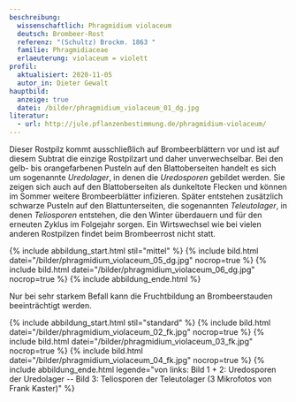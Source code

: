 ```yaml
---
beschreibung:
  wissenschaftlich: Phragmidium violaceum
  deutsch: Brombeer-Rost
  referenz: "(Schultz) Brockm. 1863 "
  familie: Phragmidiaceae
  erlaeuterung: violaceum = violett
profil:
  aktualisiert: 2020-11-05
  autor_in: Dieter Gewalt
hauptbild:
  anzeige: true
  datei: /bilder/phragmidium_violaceum_01_dg.jpg
literatur:
  - url: http://jule.pflanzenbestimmung.de/phragmidium-violaceum/
---
```

Dieser Rostpilz kommt ausschließlich auf Brombeerblättern vor und ist auf diesem Subtrat die einzige Rostpilzart und daher unverwechselbar. Bei den gelb- bis orangefarbenen Pusteln auf den Blattoberseiten handelt es sich um sogenannte *Uredolager*, in denen die *Uredosporen* gebildet werden. Sie zeigen sich auch auf den Blattoberseiten als dunkeltote Flecken und können im Sommer weitere Brombeerblätter infizieren. Später entstehen zusätzlich schwarze Pusteln auf den Blattunterseiten, die sogenannten *Teleutolager*, in denen *Teliosporen* entstehen, die den Winter überdauern und für den erneuten Zyklus im Folgejahr sorgen. Ein Wirtswechsel wie bei vielen anderen Rostpilzen findet beim Brombeerrost nicht statt.

{% include abbildung_start.html stil="mittel" %}
{% include bild.html datei="/bilder/phragmidium_violaceum_05_dg.jpg" nocrop=true %}
{% include bild.html datei="/bilder/phragmidium_violaceum_06_dg.jpg" nocrop=true %}
{% include abbildung_ende.html %}

Nur bei sehr starkem Befall kann die Fruchtbildung an Brombeerstauden beeinträchtigt werden.

{% include abbildung_start.html stil="standard" %}
{% include bild.html datei="/bilder/phragmidium_violaceum_02_fk.jpg" nocrop=true %}
{% include bild.html datei="/bilder/phragmidium_violaceum_03_fk.jpg" nocrop=true %}
{% include bild.html datei="/bilder/phragmidium_violaceum_04_fk.jpg" nocrop=true %}
{% include abbildung_ende.html legende="von links: Bild 1 + 2: Uredosporen der Uredolager -- Bild 3: Teliosporen der Teleutolager (3 Mikrofotos von Frank Kaster)" %}